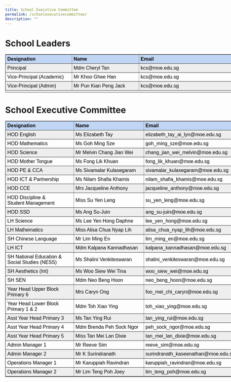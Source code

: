 ```yaml
---
title: School Executive Committee
permalink: /schoolexecutivecommittee/
description: ""
---
```

# School Leaders

<table border="1" style="box-sizing: border-box; color: rgb(0, 0, 0); font-family: Signika, Arial, sans-serif; font-size: 16px; font-style: normal; font-variant-ligatures: normal; font-variant-caps: normal; font-weight: 400; letter-spacing: normal; orphans: 2; text-align: start; text-transform: none; white-space: normal; widows: 2; word-spacing: 0px; -webkit-text-stroke-width: 0px; text-decoration-thickness: initial; text-decoration-style: initial; text-decoration-color: initial; height: 124px; width: 756px;"><tbody style="box-sizing: border-box;"><tr style="box-sizing: border-box; background-color: rgb(193, 214, 245);"><td style="box-sizing: border-box; padding: 5px; width: 214.667px;"><span style="box-sizing: border-box; font-family: helvetica, arial, sans-serif;"><strong style="box-sizing: border-box; font-weight: bolder;">Designation</strong></span></td><td style="box-sizing: border-box; padding: 5px; width: 217.333px;"><span style="box-sizing: border-box; font-family: helvetica, arial, sans-serif;"><strong style="box-sizing: border-box; font-weight: bolder;">Name</strong></span></td><td style="box-sizing: border-box; padding: 5px; width: 299px;"><span style="box-sizing: border-box; font-family: helvetica, arial, sans-serif;"><strong style="box-sizing: border-box; font-weight: bolder;">Email</strong></span></td></tr><tr style="box-sizing: border-box; background: rgb(238, 238, 238);"><td style="box-sizing: border-box; padding: 5px; width: 214.667px;"><span style="box-sizing: border-box; font-family: helvetica, arial, sans-serif;">Principal</span></td><td style="box-sizing: border-box; padding: 5px; width: 217.333px;"><span style="box-sizing: border-box; font-family: helvetica, arial, sans-serif;">Mdm Cheryl Tan</span></td><td style="box-sizing: border-box; padding: 5px; width: 299px;"><span style="box-sizing: border-box; font-family: helvetica, arial, sans-serif;">kcs@moe.edu.sg</span></td></tr><tr style="box-sizing: border-box;"><td style="box-sizing: border-box; padding: 5px; width: 214.667px;"><span style="box-sizing: border-box; font-family: helvetica, arial, sans-serif;">Vice-Principal (Academic)</span></td><td style="box-sizing: border-box; padding: 5px; width: 217.333px;"><span style="box-sizing: border-box; font-family: helvetica, arial, sans-serif;">Mr Khoo Ghee Han</span></td><td style="box-sizing: border-box; padding: 5px; width: 299px;"><span style="box-sizing: border-box; font-family: helvetica, arial, sans-serif;">kcs@moe.edu.sg</span></td></tr><tr style="box-sizing: border-box; background: rgb(238, 238, 238);"><td style="box-sizing: border-box; padding: 5px; width: 214.667px;"><span style="box-sizing: border-box; font-family: helvetica, arial, sans-serif;">Vice-Principal (Admin)</span></td><td style="box-sizing: border-box; padding: 5px; width: 217.333px;"><span style="box-sizing: border-box; font-family: helvetica, arial, sans-serif;">Mr Pun Kian Peng Jack</span></td><td style="box-sizing: border-box; padding: 5px; width: 299px;"><span style="box-sizing: border-box; font-family: helvetica, arial, sans-serif;">kcs@moe.edu.sg</span></td></tr></tbody></table>

# School Executive Committee
<table border="1" style="box-sizing: border-box; color: rgb(0, 0, 0); font-family: Signika, Arial, sans-serif; font-size: 16px; font-style: normal; font-variant-ligatures: normal; font-variant-caps: normal; font-weight: 400; letter-spacing: normal; orphans: 2; text-align: start; text-transform: none; white-space: normal; widows: 2; word-spacing: 0px; -webkit-text-stroke-width: 0px; text-decoration-thickness: initial; text-decoration-style: initial; text-decoration-color: initial; width: 762px;"><tbody style="box-sizing: border-box;"><tr style="box-sizing: border-box; background-color: rgb(193, 214, 245); height: 24px;"><td style="box-sizing: border-box; padding: 5px; width: 221px; height: 24px;"><span style="box-sizing: border-box; font-family: helvetica, arial, sans-serif;"><strong style="box-sizing: border-box; font-weight: bolder;">Designation</strong></span></td><td style="box-sizing: border-box; padding: 5px; width: 227px; height: 24px;"><span style="box-sizing: border-box; font-family: helvetica, arial, sans-serif;"><strong style="box-sizing: border-box; font-weight: bolder;">Name</strong></span></td><td style="box-sizing: border-box; padding: 5px; width: 306px; height: 24px;"><span style="box-sizing: border-box; font-family: helvetica, arial, sans-serif;"><strong style="box-sizing: border-box; font-weight: bolder;">Email</strong></span></td></tr><tr style="box-sizing: border-box; background: rgb(238, 238, 238); height: 24px;"><td style="box-sizing: border-box; padding: 5px; width: 221px; height: 24px;"><span style="box-sizing: border-box; font-family: helvetica, arial, sans-serif;">HOD English</span></td><td style="box-sizing: border-box; padding: 5px; width: 227px; height: 24px;"><span style="box-sizing: border-box; font-family: helvetica, arial, sans-serif;">Ms Elizabeth Tay</span></td><td style="box-sizing: border-box; padding: 5px; width: 306px; height: 24px;"><span style="box-sizing: border-box; font-family: helvetica, arial, sans-serif; font-size: 12pt;">elizabeth_tay_ai_lyn@moe.edu.sg</span></td></tr><tr style="box-sizing: border-box; height: 24px;"><td style="box-sizing: border-box; padding: 5px; width: 221px; height: 24px;"><span style="box-sizing: border-box; font-family: helvetica, arial, sans-serif;">HOD Mathematics</span></td><td style="box-sizing: border-box; padding: 5px; width: 227px; height: 24px;"><span style="box-sizing: border-box; font-family: helvetica, arial, sans-serif;">Ms Goh Ming Sze</span></td><td style="box-sizing: border-box; padding: 5px; width: 306px; height: 24px;"><span style="box-sizing: border-box; font-family: helvetica, arial, sans-serif;">goh_ming_sze@moe.edu.sg</span></td></tr><tr style="box-sizing: border-box; background: rgb(238, 238, 238); height: 24px;"><td style="box-sizing: border-box; padding: 5px; width: 221px; height: 24px;"><span style="box-sizing: border-box; font-family: helvetica, arial, sans-serif;">HOD Science</span></td><td style="box-sizing: border-box; padding: 5px; width: 227px; height: 24px;"><span style="box-sizing: border-box; font-family: helvetica, arial, sans-serif;">Mr Melvin Chang Jian Wei</span></td><td style="box-sizing: border-box; padding: 5px; width: 306px; height: 24px;"><span style="box-sizing: border-box; font-family: helvetica, arial, sans-serif;">chang_jian_wei_melvin@moe.edu.sg</span></td></tr><tr style="box-sizing: border-box; height: 24px;"><td style="box-sizing: border-box; padding: 5px; width: 221px; height: 24px;"><span style="box-sizing: border-box; font-family: helvetica, arial, sans-serif;">HOD Mother Tongue</span></td><td style="box-sizing: border-box; padding: 5px; width: 227px; height: 24px;"><span style="box-sizing: border-box; font-family: helvetica, arial, sans-serif;">Ms Fong Lik Khuan</span></td><td style="box-sizing: border-box; padding: 5px; width: 306px; height: 24px;"><span style="box-sizing: border-box; font-family: helvetica, arial, sans-serif;">fong_lik_khuan@moe.edu.sg</span></td></tr><tr style="box-sizing: border-box; background: rgb(238, 238, 238); height: 24px;"><td style="box-sizing: border-box; padding: 5px; width: 221px; height: 24px;"><span style="box-sizing: border-box; font-family: helvetica, arial, sans-serif;">HOD PE &amp; CCA</span></td><td style="box-sizing: border-box; padding: 5px; width: 227px; height: 24px;"><span style="box-sizing: border-box; font-family: helvetica, arial, sans-serif;">Ms Sivamalar Kulasegaram</span></td><td style="box-sizing: border-box; padding: 5px; width: 306px; height: 24px;"><span style="box-sizing: border-box; font-family: helvetica, arial, sans-serif;">sivamalar_kulasegaram@moe.edu.sg</span></td></tr><tr style="box-sizing: border-box; height: 24px;"><td style="box-sizing: border-box; padding: 5px; width: 221px; height: 24px;"><span style="box-sizing: border-box; font-family: helvetica, arial, sans-serif;">HOD ICT &amp; Partnership</span></td><td style="box-sizing: border-box; padding: 5px; width: 227px; height: 24px;"><span style="box-sizing: border-box; font-family: helvetica, arial, sans-serif;">Ms Nilam Shafia Khamis</span></td><td style="box-sizing: border-box; padding: 5px; width: 306px; height: 24px;"><span style="box-sizing: border-box; font-family: helvetica, arial, sans-serif;">nilam_shafia_khamis@moe.edu.sg</span></td></tr><tr style="box-sizing: border-box; background: rgb(238, 238, 238); height: 24px;"><td style="box-sizing: border-box; padding: 5px; width: 221px; height: 24px;"><span style="box-sizing: border-box; font-family: helvetica, arial, sans-serif;">HOD CCE</span></td><td style="box-sizing: border-box; padding: 5px; width: 227px; height: 24px;"><span style="box-sizing: border-box; font-family: helvetica, arial, sans-serif;">Mrs Jacqueline Anthony</span></td><td style="box-sizing: border-box; padding: 5px; width: 306px; height: 24px;"><span style="box-sizing: border-box; font-family: helvetica, arial, sans-serif;">jacqueline_anthony@moe.edu.sg</span></td></tr><tr style="box-sizing: border-box; height: 48px;"><td style="box-sizing: border-box; padding: 5px; width: 221px; height: 48px;"><span style="box-sizing: border-box; font-family: helvetica, arial, sans-serif;">HOD Discipline &amp;</span><br style="box-sizing: border-box;"><span style="box-sizing: border-box; font-family: helvetica, arial, sans-serif;">Student Management</span></td><td style="box-sizing: border-box; padding: 5px; width: 227px; height: 48px;"><span style="box-sizing: border-box; font-family: helvetica, arial, sans-serif;">Miss Su Yen Leng</span></td><td style="box-sizing: border-box; padding: 5px; width: 306px; height: 48px;"><span style="box-sizing: border-box; font-family: helvetica, arial, sans-serif;">su_yen_leng@moe.edu.sg</span></td></tr><tr style="box-sizing: border-box; background: rgb(238, 238, 238); height: 17.0312px;"><td style="box-sizing: border-box; padding: 5px; width: 221px; height: 17.0312px;"><span style="box-sizing: border-box; font-family: helvetica, arial, sans-serif;">HOD SSD</span></td><td style="box-sizing: border-box; padding: 5px; width: 227px; height: 17.0312px;"><span style="box-sizing: border-box; font-family: helvetica, arial, sans-serif;">Ms Ang Su-Juin</span></td><td style="box-sizing: border-box; padding: 5px; width: 306px; height: 17.0312px;"><span style="box-sizing: border-box; font-family: helvetica, arial, sans-serif;">ang_su-juin@moe.edu.sg</span></td></tr><tr style="box-sizing: border-box; height: 24px;"><td style="box-sizing: border-box; padding: 5px; width: 221px; height: 24px;"><span style="box-sizing: border-box; font-family: arial, helvetica, sans-serif;">LH Science</span></td><td style="box-sizing: border-box; padding: 5px; width: 227px; height: 24px;"><span style="box-sizing: border-box; font-family: arial, helvetica, sans-serif;">Ms Lee Yen Hong Daphne</span></td><td style="box-sizing: border-box; padding: 5px; width: 306px; height: 24px;"><span style="box-sizing: border-box; font-family: arial, helvetica, sans-serif;">lee_yen_hong@moe.edu.sg</span></td></tr><tr style="box-sizing: border-box; background: rgb(238, 238, 238); height: 24px;"><td style="box-sizing: border-box; padding: 5px; width: 221px; height: 24px;"><span style="box-sizing: border-box; font-family: helvetica, arial, sans-serif;">LH Mathematics</span></td><td style="box-sizing: border-box; padding: 5px; width: 227px; height: 24px;"><span style="box-sizing: border-box; font-family: helvetica, arial, sans-serif;">Miss Alisa Chua Nyap Lih</span></td><td style="box-sizing: border-box; padding: 5px; width: 306px; height: 24px;"><span style="box-sizing: border-box; font-family: helvetica, arial, sans-serif;">alisa_chua_nyap_lih@moe.edu.sg</span></td></tr><tr style="box-sizing: border-box; height: 24px;"><td style="box-sizing: border-box; padding: 5px; width: 221px; height: 24px;"><span style="box-sizing: border-box; font-family: helvetica, arial, sans-serif;">SH Chinese Language</span></td><td style="box-sizing: border-box; padding: 5px; width: 227px; height: 24px;"><span style="box-sizing: border-box; font-family: helvetica, arial, sans-serif;">Mr Lim Ming En</span></td><td style="box-sizing: border-box; padding: 5px; width: 306px; height: 24px;"><span style="box-sizing: border-box; font-family: helvetica, arial, sans-serif;">lim_ming_en@moe.edu.sg</span></td></tr><tr style="box-sizing: border-box; background: rgb(238, 238, 238); height: 24px;"><td style="box-sizing: border-box; padding: 5px; width: 221px; height: 24px;"><span style="box-sizing: border-box; font-family: helvetica, arial, sans-serif;">LH ICT</span></td><td style="box-sizing: border-box; padding: 5px; width: 227px; height: 24px;"><span style="box-sizing: border-box; font-family: helvetica, arial, sans-serif;">Mdm Kalpana Kannadhasan</span></td><td style="box-sizing: border-box; padding: 5px; width: 306px; height: 24px;"><span style="box-sizing: border-box; font-family: helvetica, arial, sans-serif;">kalpana_kannadhasan@moe.edu.sg</span></td></tr><tr style="box-sizing: border-box; height: 24px;"><td style="box-sizing: border-box; padding: 5px; width: 221px; height: 24px;"><span style="box-sizing: border-box; font-family: helvetica, arial, sans-serif;">SH National Education &amp; Social Studies (NESS)</span></td><td style="box-sizing: border-box; padding: 5px; width: 227px; height: 24px;"><span style="box-sizing: border-box; font-family: helvetica, arial, sans-serif;">Ms Shalini Venkiteswaran</span></td><td style="box-sizing: border-box; padding: 5px; width: 306px; height: 24px;"><span style="box-sizing: border-box; font-family: helvetica, arial, sans-serif;">shalini_venkiteswaran@moe.edu.sg</span></td></tr><tr style="box-sizing: border-box; background: rgb(238, 238, 238); height: 24px;"><td style="box-sizing: border-box; padding: 5px; width: 221px; height: 24px;"><span style="box-sizing: border-box; font-family: helvetica, arial, sans-serif;">SH Aesthetics (Int)</span></td><td style="box-sizing: border-box; padding: 5px; width: 227px; height: 24px;"><span style="box-sizing: border-box; font-family: helvetica, arial, sans-serif;">Ms Woo Siew Wei Tina</span></td><td style="box-sizing: border-box; padding: 5px; width: 306px; height: 24px;"><span style="box-sizing: border-box; font-family: helvetica, arial, sans-serif;">woo_siew_wei@moe.edu.sg</span></td></tr><tr style="box-sizing: border-box; height: 24px;"><td style="box-sizing: border-box; padding: 5px; width: 221px; height: 24px;"><span style="box-sizing: border-box; font-family: helvetica, arial, sans-serif;">SH SEN</span></td><td style="box-sizing: border-box; padding: 5px; width: 227px; height: 24px;"><span style="box-sizing: border-box; font-family: helvetica, arial, sans-serif;">Mdm Neo Beng Hoon</span></td><td style="box-sizing: border-box; padding: 5px; width: 306px; height: 24px;"><span style="box-sizing: border-box; font-family: helvetica, arial, sans-serif;">neo_beng_hoon@moe.edu.sg</span></td></tr><tr style="box-sizing: border-box; background: rgb(238, 238, 238); height: 24px;"><td style="box-sizing: border-box; padding: 5px; width: 221px; height: 24px;"><span style="box-sizing: border-box; font-family: helvetica, arial, sans-serif;">Year Head Upper Block Primary 6</span></td><td style="box-sizing: border-box; padding: 5px; width: 227px; height: 24px;"><span style="box-sizing: border-box; font-family: helvetica, arial, sans-serif;">Mrs Caryn Ong</span></td><td style="box-sizing: border-box; padding: 5px; width: 306px; height: 24px;"><span style="box-sizing: border-box; font-family: helvetica, arial, sans-serif;">foo_mei_chi_caryn@moe.edu.sg</span></td></tr><tr style="box-sizing: border-box; height: 24px;"><td style="box-sizing: border-box; padding: 5px; width: 221px; height: 24px;"><span style="box-sizing: border-box; font-family: helvetica, arial, sans-serif;">Year Head Lower Block<br style="box-sizing: border-box;">Primary 1 &amp; 2</span></td><td style="box-sizing: border-box; padding: 5px; width: 227px; height: 24px;"><span style="box-sizing: border-box; font-family: helvetica, arial, sans-serif;">Mdm Toh Xiao Ying</span></td><td style="box-sizing: border-box; padding: 5px; width: 306px; height: 24px;"><span style="box-sizing: border-box; font-family: helvetica, arial, sans-serif;">toh_xiao_ying@moe.edu.sg</span></td></tr><tr style="box-sizing: border-box; background: rgb(238, 238, 238); height: 24px;"><td style="box-sizing: border-box; padding: 5px; width: 221px; height: 24px;"><span style="box-sizing: border-box; font-family: helvetica, arial, sans-serif;">Asst Year Head Primary 3</span></td><td style="box-sizing: border-box; padding: 5px; width: 227px; height: 24px;"><span style="box-sizing: border-box; font-family: helvetica, arial, sans-serif;">Ms Tan Ying Rui</span></td><td style="box-sizing: border-box; padding: 5px; width: 306px; height: 24px;">tan_ying_rui@moe.edu.sg</td></tr><tr style="box-sizing: border-box; height: 24px;"><td style="box-sizing: border-box; padding: 5px; width: 221px; height: 24px;"><span style="box-sizing: border-box; font-family: arial, helvetica, sans-serif;">Asst Year Head Primary 4</span></td><td style="box-sizing: border-box; padding: 5px; width: 227px; height: 24px;"><span style="box-sizing: border-box; font-family: helvetica, arial, sans-serif;">Mdm Brenda Peh Sock Ngor&nbsp;&nbsp;</span></td><td style="box-sizing: border-box; padding: 5px; width: 306px; height: 24px;"><span style="box-sizing: border-box; font-family: helvetica, arial, sans-serif;">peh_sock_ngor@moe.edu.sg</span></td></tr><tr style="box-sizing: border-box; background: rgb(238, 238, 238); height: 24px;"><td style="box-sizing: border-box; padding: 5px; width: 221px; height: 24px;"><span style="box-sizing: border-box; font-family: helvetica, arial, sans-serif;">Asst Year Head Primary 5</span></td><td style="box-sizing: border-box; padding: 5px; width: 227px; height: 24px;"><span style="box-sizing: border-box; font-family: helvetica, arial, sans-serif;">Miss Tan Mei Lan Dixie</span></td><td style="box-sizing: border-box; padding: 5px; width: 306px; height: 24px;"><span style="box-sizing: border-box; font-family: helvetica, arial, sans-serif;">tan_mei_lan_dixie@moe.edu.sg</span></td></tr><tr style="box-sizing: border-box; height: 24px;"><td style="box-sizing: border-box; padding: 5px; width: 221px; height: 24px;"><span style="box-sizing: border-box; font-family: helvetica, arial, sans-serif;">Admin Manager 1</span></td><td style="box-sizing: border-box; padding: 5px; width: 227px; height: 24px;"><span style="box-sizing: border-box; font-family: helvetica, arial, sans-serif;">Mr Reeve Sim</span></td><td style="box-sizing: border-box; padding: 5px; width: 306px; height: 24px;"><span style="box-sizing: border-box; font-family: helvetica, arial, sans-serif;">reeve_sim@moe.edu.sg</span></td></tr><tr style="box-sizing: border-box; background: rgb(238, 238, 238); height: 24px;"><td style="box-sizing: border-box; padding: 5px; width: 221px; height: 24px;"><span style="box-sizing: border-box; font-family: helvetica, arial, sans-serif;">Admin Manager 2</span></td><td style="box-sizing: border-box; padding: 5px; width: 227px; height: 24px;"><span style="box-sizing: border-box; font-family: helvetica, arial, sans-serif;">Mr K Surindranath</span></td><td style="box-sizing: border-box; padding: 5px; width: 306px; height: 24px;"><span style="box-sizing: border-box; font-family: helvetica, arial, sans-serif;">surindranath_kaseenathan@moe.edu.sg</span></td></tr><tr style="box-sizing: border-box; height: 24px;"><td style="box-sizing: border-box; padding: 5px; width: 221px; height: 24px;"><span style="box-sizing: border-box; font-family: helvetica, arial, sans-serif;">Operations Manager 1</span></td><td style="box-sizing: border-box; padding: 5px; width: 227px; height: 24px;"><span style="box-sizing: border-box; font-family: helvetica, arial, sans-serif;">Mr Karuppiah Ravindran</span></td><td style="box-sizing: border-box; padding: 5px; width: 306px; height: 24px;"><span style="box-sizing: border-box; font-family: helvetica, arial, sans-serif;">karuppiah_ravindran@moe.edu.sg</span></td></tr><tr style="box-sizing: border-box; background: rgb(238, 238, 238); height: 24px;"><td style="box-sizing: border-box; padding: 5px; width: 221px; height: 24px;"><span style="box-sizing: border-box; font-family: helvetica, arial, sans-serif;">Operations Manager 2</span></td><td style="box-sizing: border-box; padding: 5px; width: 227px; height: 24px;"><span style="box-sizing: border-box; font-family: helvetica, arial, sans-serif;">Mr Lim Teng Poh Joey&nbsp;</span></td><td style="box-sizing: border-box; padding: 5px; width: 306px; height: 24px;"><span style="box-sizing: border-box; font-family: helvetica, arial, sans-serif;">lim_teng_poh@moe.edu.sg</span></td></tr></tbody></table>